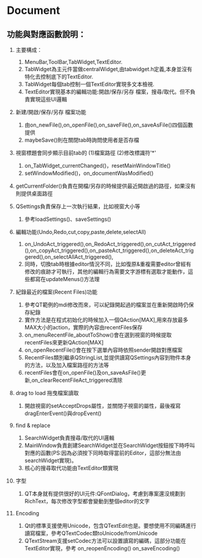 # Document

## 功能與對應函數說明：

1. 主要構成：
   1. MenuBar,ToolBar,TabWidget,TextEditor.
   2. TabWidget為主元件當做centralWidget,由tabwidget.h定義,本身並沒有特化去控制底下的TextEditor.
   3. TabWidget每個tab控制一個TextEditor實現多文本檢視.
   4. TextEditor實現基本的編輯功能:開啟/保存/另存 檔案，搜尋/取代。但不負責實現這些UI邏輯

2. 新建/開啟/保存/另存 檔案功能
   1. 由on_newFile(),on_openFile(),on_saveFile(),on_saveAsFile()四個函數提供
   2. maybeSave()則在關閉tab時詢問使用者是否存檔

3. 視窗標題會同步顯示目前tab的 (1)檔案路徑 (2)修改標識符'*'
   1. on_TabWidget_currentChanged()，resetMainWindowTitle()
   2. setWindowModified()，on_documentWasModified()

4. getCurrentFolder()負責在開檔/另存的時候提供最近開啟過的路徑，如果沒有則提供桌面路徑

5. QSettings負責保存上一次執行結果，比如視窗大小等
   1. 參考loadSettings()、saveSettings()

6. 編輯功能(Undo,Redo,cut,copy,paste,delete,selectAll)
   1. on_UndoAct_triggered(),on_RedoAct_triggered(),on_cutAct_triggered(),on_copyAct_triggered(),on_pasteAct_triggered(),on_deleteAct_triggered(),on_selectAllAct_triggered(),
   2. 同時，切換tab時根據editor情況不同，比如復原&重複需要editor曾經有修改的痕跡才可執行，其他的編輯行為需要文字游標有選取才能動作，這些都寫在updateMenus()方法理

7. 紀錄最近的檔案(Recent Files)功能
   1. 參考QT範例的mdi修改而來，可以紀錄開起過的檔案並在重新開啟時仍保存紀錄
   2. 實作方法是在程式初始化的時候加入一個QAction[MAX],用來存放最多MAX大小的action，實際的內容由recentFiles保存
   3. on_menuRecentFile_aboutToShow()會在選到視窗的時候提取recentFiles來更新QAction[MAX]
   4. on_openRecentFile()會在按下選單內容時依照sender開啟對應檔案
   5. RecentFiles類別繼承QStringList,並提供讀寫QSettings內容到物件本身的方法，以及加入檔案路徑的方法等
   6. recentFiles會在on_openFile()及on_saveAsFile()更新,on_clearRecentFileAct_triggered清除

8. drag to load 拖曳檔案讀取
   1. 開啟視窗的setAcceptDrops屬性，並關閉子視窗的屬性，最後複寫dragEnterEvent()與dropEvent()

9.  find & replace
    1.  SearchWidget負責搜尋/取代的UI邏輯
    2.  MainWindow負責創建SearchWidget並在SearchWidget按鈕按下時呼叫對應的函數(PS:因為必須按下同時取得當前的Editor，這部分無法由searchWidget實現)。
    3.  核心的搜尋取代功能由TextEditor類實現

10. 字型
    1.  QT本身就有提供很好的UI元件:QFontDialog，考慮到專案還沒規劃到RichText，每次修改字型都會變動到整個editor的文字

11. Encoding
    1.  Qt的標準支援使用Unicode，包含QTextEdit也是。要想使用不同編碼進行讀寫檔案，參考QTextCodec類toUnicode/fromUnicode
    2.  QTextStream支援setCodec方法可以設置讀寫的編碼，這部分功能在TextEditor實現，參考 on_reopenEncoding() on_saveEncoding()